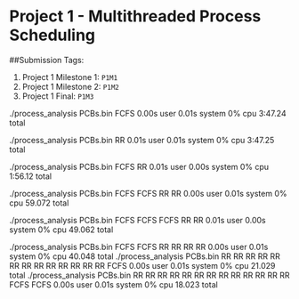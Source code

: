 # Project 1 -  Multithreaded Process Scheduling

##Submission Tags:

1. Project 1 Milestone 1: `P1M1`
1. Project 1 Milestone 2: `P1M2`
1. Project 1 Final: `P1M3`


./process_analysis PCBs.bin FCFS  0.00s user 0.01s system 0% cpu 3:47.24 total

./process_analysis PCBs.bin RR  0.01s user 0.01s system 0% cpu 3:47.25 total

./process_analysis PCBs.bin FCFS RR  0.01s user 0.00s system 0% cpu 1:56.12 total

./process_analysis PCBs.bin FCFS FCFS RR RR  0.00s user 0.01s system 0% cpu 59.072 total

./process_analysis PCBs.bin FCFS FCFS FCFS RR RR  0.01s user 0.00s system 0% cpu 49.062 total

./process_analysis PCBs.bin FCFS FCFS RR RR RR RR  0.00s user 0.01s system 0% cpu 40.048 total
./process_analysis PCBs.bin RR RR RR RR RR RR RR RR RR RR RR RR RR FCFS  0.00s user 0.01s system 0% cpu 21.029 total
./process_analysis PCBs.bin RR RR RR RR RR RR RR RR RR RR RR RR RR FCFS FCFS   0.00s user 0.01s system 0% cpu 18.023 total

